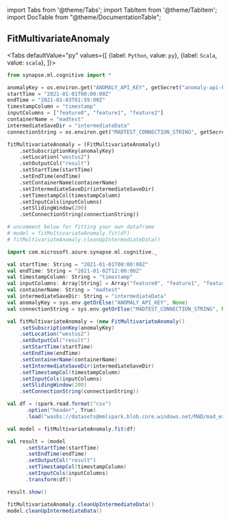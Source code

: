 import Tabs from '@theme/Tabs';
import TabItem from '@theme/TabItem';
import DocTable from "@theme/DocumentationTable";




## FitMultivariateAnomaly

<Tabs
defaultValue="py"
values={[
{label: `Python`, value: `py`},
{label: `Scala`, value: `scala`},
]}>
<TabItem value="py">

<!--pytest-codeblocks:cont-->

```python
from synapse.ml.cognitive import *

anomalyKey = os.environ.get("ANOMALY_API_KEY", getSecret("anomaly-api-key"))
startTime = "2021-01-01T00:00:00Z"
endTime = "2021-01-03T01:59:00Z"
timestampColumn = "timestamp"
inputColumns = ["feature0", "feature1", "feature2"]
containerName = "madtest"
intermediateSaveDir = "intermediateData"
connectionString = os.environ.get("MADTEST_CONNECTION_STRING", getSecret("madtest-connection-string"))

fitMultivariateAnomaly = (FitMultivariateAnomaly()
    .setSubscriptionKey(anomalyKey)
    .setLocation("westus2")
    .setOutputCol("result")
    .setStartTime(startTime)
    .setEndTime(endTime)
    .setContainerName(containerName)
    .setIntermediateSaveDir(intermediateSaveDir)
    .setTimestampCol(timestampColumn)
    .setInputCols(inputColumns)
    .setSlidingWindow(200)
    .setConnectionString(connectionString))

# uncomment below for fitting your own dataframe
# model = fitMultivariateAnomaly.fit(df)
# fitMultivariateAnomaly.cleanUpIntermediateData()
```

</TabItem>
<TabItem value="scala">

```scala
import com.microsoft.azure.synapse.ml.cognitive._

val startTime: String = "2021-01-01T00:00:00Z"
val endTime: String = "2021-01-02T12:00:00Z"
val timestampColumn: String = "timestamp"
val inputColumns: Array[String] = Array("feature0", "feature1", "feature2")
val containerName: String = "madtest"
val intermediateSaveDir: String = "intermediateData"
val anomalyKey = sys.env.getOrElse("ANOMALY_API_KEY", None)
val connectionString = sys.env.getOrElse("MADTEST_CONNECTION_STRING", None)

val fitMultivariateAnomaly = (new FitMultivariateAnomaly()
    .setSubscriptionKey(anomalyKey)
    .setLocation("westus2")
    .setOutputCol("result")
    .setStartTime(startTime)
    .setEndTime(endTime)
    .setContainerName(containerName)
    .setIntermediateSaveDir(intermediateSaveDir)
    .setTimestampCol(timestampColumn)
    .setInputCols(inputColumns)
    .setSlidingWindow(200)
    .setConnectionString(connectionString))

val df = (spark.read.format("csv")
      .option("header", True)
      .load("wasbs://datasets@mmlspark.blob.core.windows.net/MAD/mad_example.csv"))

val model = fitMultivariateAnomaly.fit(df)

val result = (model
      .setStartTime(startTime)
      .setEndTime(endTime)
      .setOutputCol("result")
      .setTimestampCol(timestampColumn)
      .setInputCols(inputColumns)
      .transform(df))

result.show()

fitMultivariateAnomaly.cleanUpIntermediateData()
model.cleanUpIntermediateData()
```

</TabItem>
</Tabs>

<DocTable className="FitMultivariateAnomaly"
py="synapse.ml.cognitive.html#module-synapse.ml.cognitive.FitMultivariateAnomaly"
scala="com/microsoft/azure/synapse/ml/cognitive/FitMultivariateAnomaly.html"
sourceLink="https://github.com/microsoft/SynapseML/blob/master/cognitive/src/main/scala/com/microsoft/azure/synapse/ml/cognitive/MultivariateAnomalyDetection.scala" />
